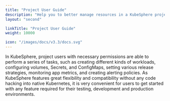```yaml
---
title: "Project User Guide"
description: "Help you to better manage resources in a KubeSphere project"
layout: "second"

linkTitle: "Project User Guide"
weight: 10000

icon: "/images/docs/v3.3/docs.svg"
---
```


In KubeSphere, project users with necessary permissions are able to perform a series of tasks, such as creating different kinds of workloads, configuring volumes, Secrets, and ConfigMaps, setting various release strategies, monitoring app metrics, and creating alerting policies. As KubeSphere features great flexibility and compatibility without any code hacking into native Kubernetes, it is very convenient for users to get started with any feature required for their testing, development and production environments.